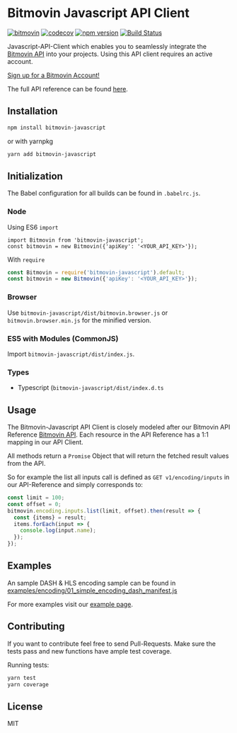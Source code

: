 # Bitmovin Javascript API Client 
[![bitmovin](http://bitmovin-a.akamaihd.net/webpages/bitmovin-logo-github.png)](http://www.bitmovin.com)
[![codecov](https://codecov.io/gh/bitmovin/bitmovin-javascript/branch/develop/graph/badge.svg?token=XNzQalljOE)](https://codecov.io/gh/bitmovin/bitmovin-javascript)
[![npm version](https://badge.fury.io/js/bitmovin-javascript.svg)](https://badge.fury.io/js/bitmovin-javascript)
[![Build Status](https://travis-ci.org/bitmovin/bitmovin-javascript.svg?branch=develop)](https://travis-ci.org/bitmovin/bitmovin-javascript)

Javascript-API-Client which enables you to seamlessly integrate the [Bitmovin API](https://bitmovin.com/encoding-documentation/bitmovin-api) into your projects.
Using this API client requires an active account.

[Sign up for a Bitmovin Account!](https://dashboard.bitmovin.com/signup)

The full API reference can be found [here](https://bitmovin.com/encoding-documentation/bitmovin-api/).

Installation 
------------

``` bash
npm install bitmovin-javascript
```
or with yarnpkg
``` bash
yarn add bitmovin-javascript
```

Initialization
----------

The Babel configuration for all builds can be found in `.babelrc.js`.

### Node

Using ES6 `import`
```es6
import Bitmovin from 'bitmovin-javascript';
const bitmovin = new Bitmovin({'apiKey': '<YOUR_API_KEY>'});
```

With `require`
```js
const Bitmovin = require('bitmovin-javascript').default;
const bitmovin = new Bitmovin({'apiKey': '<YOUR_API_KEY>'});
```

### Browser

Use `bitmovin-javascript/dist/bitmovin.browser.js` or `bitmovin.browser.min.js` for the minified version.

### ES5 with Modules (CommonJS)

Import `bitmovin-javascript/dist/index.js`.

### Types

- Typescript (`bitmovin-javascript/dist/index.d.ts`

Usage
-----------

The Bitmovin-Javascript API Client is closely modeled after our Bitmovin API Reference [Bitmovin API](https://bitmovin.com/encoding-documentation/bitmovin-api/).
Each resource in the API Reference has a 1:1 mapping in our API Client.

All methods return a `Promise` Object that will return the fetched result values from the API.

So for example the list all inputs call is defined as `GET v1/encoding/inputs` in our API-Reference and simply corresponds to:

```js
const limit = 100;
const offset = 0;
bitmovin.encoding.inputs.list(limit, offset).then(result => {
  const {items} = result;
  items.forEach(input => {
    console.log(input.name);
  });
});
```

Examples
-----------

An sample DASH & HLS encoding sample can be found in [examples/encoding/01_simple_encoding_dash_manifest.js](https://github.com/bitmovin/bitmovin-javascript/blob/develop/examples/encoding/01_simple_encoding_dash_manifest.js)

For more examples visit our [example page](https://github.com/bitmovin/bitmovin-javascript/tree/develop/examples/encoding).

Contributing
-----------

If you want to contribute feel free to send Pull-Requests. Make sure the tests pass and new functions have ample test coverage.

Running tests:

``` bash
yarn test
yarn coverage
```

License
-----------
MIT
